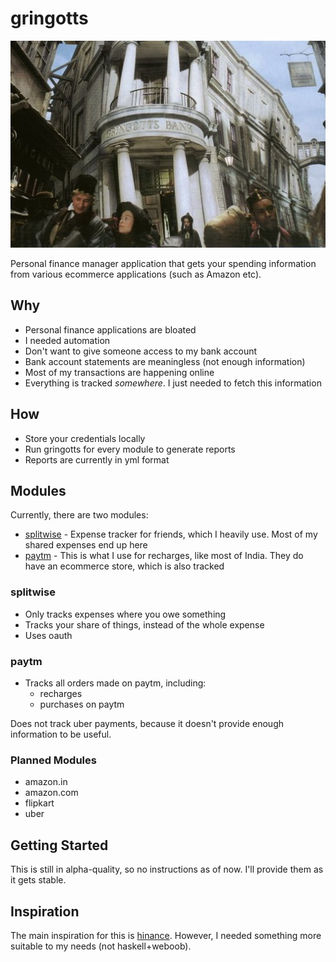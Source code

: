 # gringotts

![gringotts-bank](gringotts.jpg)

Personal finance manager application that gets your spending information
from various ecommerce applications (such as Amazon etc).

## Why

- Personal finance applications are bloated
- I needed automation
- Don't want to give someone access to my bank account
- Bank account statements are meaningless (not enough information)
- Most of my transactions are happening online
- Everything is tracked *somewhere*. I just needed to fetch this information

## How

- Store your credentials locally
- Run gringotts for every module to generate reports
- Reports are currently in yml format

## Modules

Currently, there are two modules:

- [splitwise](https://splitwise.com) - Expense tracker for friends, which I heavily use. Most of my shared expenses end up here
- [paytm](https://paytm.com) - This is what I use for recharges, like most of India. They do have an ecommerce store, which is also tracked

### splitwise

- Only tracks expenses where you owe something
- Tracks your share of things, instead of the whole expense
- Uses oauth

### paytm

- Tracks all orders made on paytm, including:
  + recharges
  + purchases on paytm

Does not track uber payments, because it doesn't provide enough information to be useful.

### Planned Modules

- amazon.in
- amazon.com
- flipkart
- uber

## Getting Started

This is still in alpha-quality, so no instructions as of now. I'll provide them as it gets stable.

## Inspiration

The main inspiration for this is [hinance](http://www.hinance.org/). However, I needed something more suitable to my needs (not haskell+weboob).
